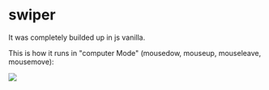 # swiper

It was completely builded up in js vanilla.

This is how it runs in "computer Mode" (mousedow, mouseup, mouseleave, mousemove):

<img src="img/swiper.gif">
